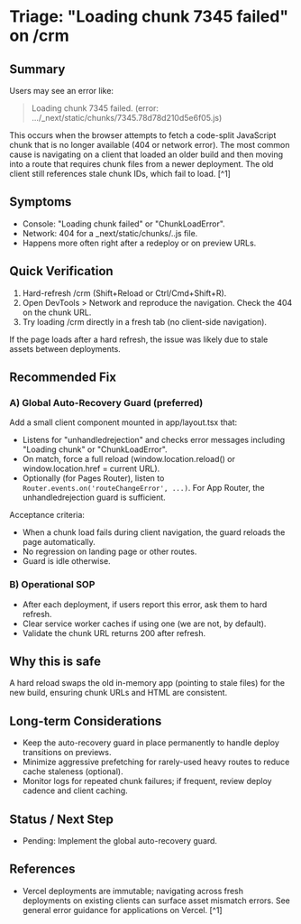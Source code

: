 # Triage: "Loading chunk 7345 failed" on /crm

## Summary
Users may see an error like:
> Loading chunk 7345 failed. (error: .../_next/static/chunks/7345.78d78d210d5e6f05.js)

This occurs when the browser attempts to fetch a code-split JavaScript chunk that is no longer available (404 or network error). The most common cause is navigating on a client that loaded an older build and then moving into a route that requires chunk files from a newer deployment. The old client still references stale chunk IDs, which fail to load. [^1]

## Symptoms
- Console: "Loading chunk <id> failed" or "ChunkLoadError".
- Network: 404 for a _next/static/chunks/<id>.<hash>.js file.
- Happens more often right after a redeploy or on preview URLs.

## Quick Verification
1) Hard-refresh /crm (Shift+Reload or Ctrl/Cmd+Shift+R).
2) Open DevTools > Network and reproduce the navigation. Check the 404 on the chunk URL.
3) Try loading /crm directly in a fresh tab (no client-side navigation).

If the page loads after a hard refresh, the issue was likely due to stale assets between deployments.

## Recommended Fix

### A) Global Auto-Recovery Guard (preferred)
Add a small client component mounted in app/layout.tsx that:
- Listens for "unhandledrejection" and checks error messages including "Loading chunk" or "ChunkLoadError".
- On match, force a full reload (window.location.reload() or window.location.href = current URL).
- Optionally (for Pages Router), listen to `Router.events.on('routeChangeError', ...)`. For App Router, the unhandledrejection guard is sufficient.

Acceptance criteria:
- When a chunk load fails during client navigation, the guard reloads the page automatically.
- No regression on landing page or other routes.
- Guard is idle otherwise.

### B) Operational SOP
- After each deployment, if users report this error, ask them to hard refresh.
- Clear service worker caches if using one (we are not, by default).
- Validate the chunk URL returns 200 after refresh.

## Why this is safe
A hard reload swaps the old in-memory app (pointing to stale files) for the new build, ensuring chunk URLs and HTML are consistent.

## Long-term Considerations
- Keep the auto-recovery guard in place permanently to handle deploy transitions on previews.
- Minimize aggressive prefetching for rarely-used heavy routes to reduce cache staleness (optional).
- Monitor logs for repeated chunk failures; if frequent, review deploy cadence and client caching.

## Status / Next Step
- Pending: Implement the global auto-recovery guard.

## References
- Vercel deployments are immutable; navigating across fresh deployments on existing clients can surface asset mismatch errors. See general error guidance for applications on Vercel. [^1]
